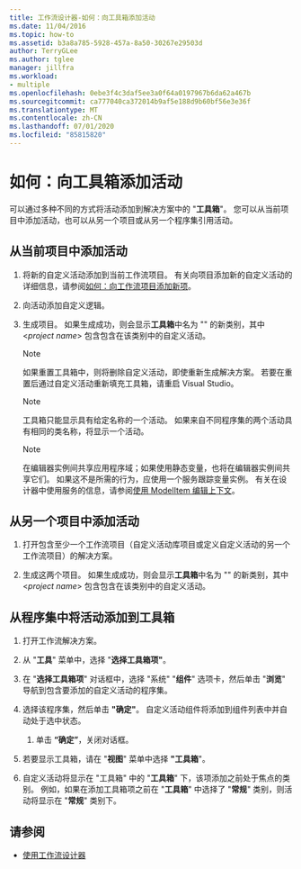 ```yaml
---
title: 工作流设计器-如何：向工具箱添加活动
ms.date: 11/04/2016
ms.topic: how-to
ms.assetid: b3a8a785-5928-457a-8a50-30267e29503d
author: TerryGLee
ms.author: tglee
manager: jillfra
ms.workload:
- multiple
ms.openlocfilehash: 0ebe3f4c3daf5ee3a0f64a0197967b6da62a467b
ms.sourcegitcommit: ca777040ca372014b9af5e188d9b60bf56e3e36f
ms.translationtype: MT
ms.contentlocale: zh-CN
ms.lasthandoff: 07/01/2020
ms.locfileid: "85815820"
---
```

# <a name="how-to-add-activities-to-the-toolbox"></a>如何：向工具箱添加活动

可以通过多种不同的方式将活动添加到解决方案中的 "**工具箱**"。 您可以从当前项目中添加活动，也可以从另一个项目或从另一个程序集引用活动。

## <a name="to-add-an-activity-from-within-your-current-project"></a>从当前项目中添加活动

1. 将新的自定义活动添加到当前工作流项目。 有关向项目添加新的自定义活动的详细信息，请参阅[如何：向工作流项目添加新项](../workflow-designer/how-to-add-a-new-item-to-a-workflow-project.md)。

2. 向活动添加自定义逻辑。

3. 生成项目。 如果生成成功，则会显示**工具箱**中名为 "" 的新类别，其中 \<*project name*> 包含包含在该类别中的自定义活动。

    > [!NOTE]
    > 如果重置工具箱中，则将删除自定义活动，即使重新生成解决方案。 若要在重置后通过自定义活动重新填充工具箱，请重启 Visual Studio。

    > [!NOTE]
    > 工具箱只能显示具有给定名称的一个活动。 如果来自不同程序集的两个活动具有相同的类名称，将显示一个活动。

    > [!NOTE]
    > 在编辑器实例间共享应用程序域；如果使用静态变量，也将在编辑器实例间共享它们。 如果这不是所需的行为，应使用一个服务跟踪变量实例。 有关在设计器中使用服务的信息，请参阅[使用 ModelItem 编辑上下文](/dotnet/framework/windows-workflow-foundation/using-the-modelitem-editing-context)。

## <a name="to-add-an-activity-from-within-a-different-project"></a>从另一个项目中添加活动

1. 打开包含至少一个工作流项目（自定义活动库项目或定义自定义活动的另一个工作流项目）的解决方案。

2. 生成这两个项目。 如果生成成功，则会显示**工具箱**中名为 "" 的新类别，其中 \<*project name*> 包含包含在该类别中的自定义活动。

## <a name="to-add-an-activity-to-the-toolbox-from-an-assembly"></a>从程序集中将活动添加到工具箱

1. 打开工作流解决方案。

2. 从 "**工具**" 菜单中，选择 "**选择工具箱项"**。

3. 在 "**选择工具箱项**" 对话框中，选择 "系统" "**组件**" 选项卡，然后单击 "**浏览**" 导航到包含要添加的自定义活动的程序集。

4. 选择该程序集，然后单击 **"确定"**。 自定义活动组件将添加到组件列表中并自动处于选中状态。

    1. 单击 **“确定”**，关闭对话框。

5. 若要显示工具箱，请在 "**视图**" 菜单中选择 **"工具箱**"。

6. 自定义活动将显示在 "工具箱" 中的 "**工具箱**" 下，该项添加之前处于焦点的类别。 例如，如果在添加工具箱项之前在 "**工具箱**" 中选择了 "**常规**" 类别，则活动将显示在 "**常规**" 类别下。

## <a name="see-also"></a>请参阅

- [使用工作流设计器](developing-applications-with-the-workflow-designer.md)
